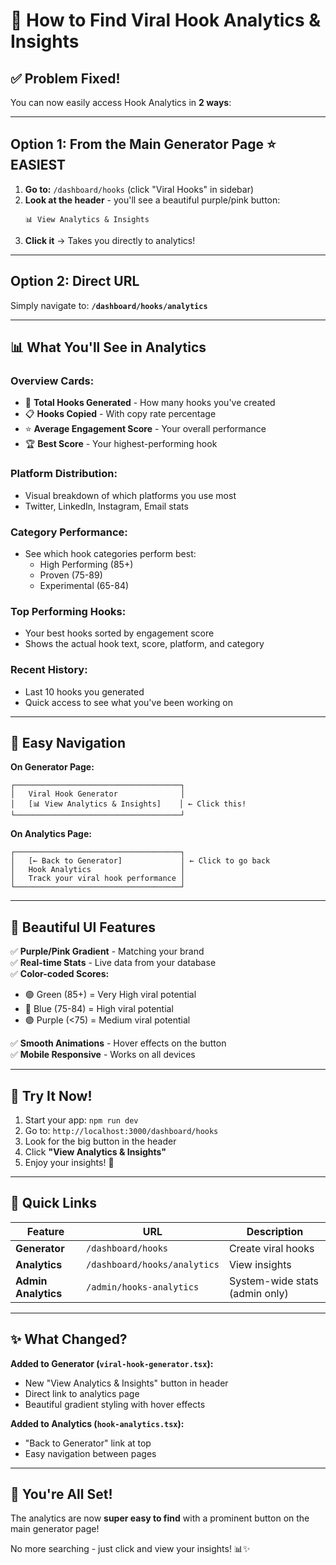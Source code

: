 # 🎯 How to Find Viral Hook Analytics & Insights

## ✅ **Problem Fixed!**

You can now easily access Hook Analytics in **2 ways**:

---

## **Option 1: From the Main Generator Page** ⭐ EASIEST

1. **Go to:** `/dashboard/hooks` (click "Viral Hooks" in sidebar)
2. **Look at the header** - you'll see a beautiful purple/pink button:
   ```
   📊 View Analytics & Insights
   ```
3. **Click it** → Takes you directly to analytics!

---

## **Option 2: Direct URL**

Simply navigate to: **`/dashboard/hooks/analytics`**

---

## 📊 **What You'll See in Analytics**

### **Overview Cards:**
- 🎯 **Total Hooks Generated** - How many hooks you've created
- 📋 **Hooks Copied** - With copy rate percentage
- ⭐ **Average Engagement Score** - Your overall performance
- 🏆 **Best Score** - Your highest-performing hook

### **Platform Distribution:**
- Visual breakdown of which platforms you use most
- Twitter, LinkedIn, Instagram, Email stats

### **Category Performance:**
- See which hook categories perform best:
  - High Performing (85+)
  - Proven (75-89)
  - Experimental (65-84)

### **Top Performing Hooks:**
- Your best hooks sorted by engagement score
- Shows the actual hook text, score, platform, and category

### **Recent History:**
- Last 10 hooks you generated
- Quick access to see what you've been working on

---

## 🔄 **Easy Navigation**

**On Generator Page:**
```
┌─────────────────────────────────────┐
│   Viral Hook Generator              │
│   [📊 View Analytics & Insights]    │ ← Click this!
└─────────────────────────────────────┘
```

**On Analytics Page:**
```
┌─────────────────────────────────────┐
│   [← Back to Generator]             │ ← Click to go back
│   Hook Analytics                    │
│   Track your viral hook performance │
└─────────────────────────────────────┘
```

---

## 🎨 **Beautiful UI Features**

✅ **Purple/Pink Gradient** - Matching your brand  
✅ **Real-time Stats** - Live data from your database  
✅ **Color-coded Scores:**
- 🟢 Green (85+) = Very High viral potential
- 🔵 Blue (75-84) = High viral potential  
- 🟣 Purple (<75) = Medium viral potential

✅ **Smooth Animations** - Hover effects on the button  
✅ **Mobile Responsive** - Works on all devices  

---

## 🚀 **Try It Now!**

1. Start your app: `npm run dev`
2. Go to: `http://localhost:3000/dashboard/hooks`
3. Look for the big button in the header
4. Click **"View Analytics & Insights"**
5. Enjoy your insights! 🎉

---

## 📍 **Quick Links**

| Feature | URL | Description |
|---------|-----|-------------|
| **Generator** | `/dashboard/hooks` | Create viral hooks |
| **Analytics** | `/dashboard/hooks/analytics` | View insights |
| **Admin Analytics** | `/admin/hooks-analytics` | System-wide stats (admin only) |

---

## ✨ **What Changed?**

**Added to Generator (`viral-hook-generator.tsx`):**
- New "View Analytics & Insights" button in header
- Direct link to analytics page
- Beautiful gradient styling with hover effects

**Added to Analytics (`hook-analytics.tsx`):**
- "Back to Generator" link at top
- Easy navigation between pages

---

## 🎊 **You're All Set!**

The analytics are now **super easy to find** with a prominent button on the main generator page!

No more searching - just click and view your insights! 📊✨


